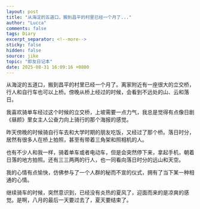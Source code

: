 ```yaml
---
layout: post
title: "从海淀的五道口，搬到昌平的村里已经一个月了..."
author: "Lucca"
comments: false
tags: Diary
excerpt_separator: <!--more-->
sticky: false
hidden: false
source: jike
topic: "即友日记本"
date: 2025-08-31 16:09:16 +0800
---
```


从海淀的五道口，搬到昌平的村里已经一个月了。离家附近有一座很大的立交桥，行人和自行车也可以上桥。傍晚从桥上经过的时候，会看到不远处的山、云和落日。

<!--more-->



我喜欢骑单车经过这个时候的立交桥，上坡需要一点力气，我总是觉得有点像日剧《昼颜》里女主人公奋力向上骑行的那个海报的感觉。

昨天傍晚的时候骑自行车去和大学时期的朋友吃饭，又经过了那个桥。落日时分，居然有很多人在桥上拍照，甚至有带着三角架和照相机的人。

也有不少人和我一样，骑着单车或者电动车，但是会突然停下来，拿起手机，朝着日落的地方拍照。还有三三两两的行人，也一同看向落日时分的远山和天空。

我的心情有点愉快，仿佛参与了一个人群的秘而不宣的仪式，拥有了当下某一种相通的心情。

继续骑车的时候，突然意识到，已经没有炎热的夏风了，迎面而来的是凉爽的感觉。是啊，八月的最后一天要过去了，夏天要结束了。
